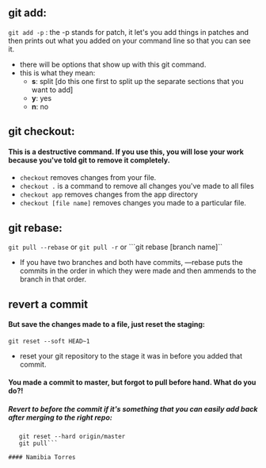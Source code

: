 ## git add:

```git add -p``` : the -p stands for patch, it let's you add things in patches and then prints out what you added on your command line so that you can see it.

* there will be options that show up with this git command.
* this is what they mean:
  * **s**: split [do this one first to split up the separate sections that you want to add]
  * **y**: yes
  * **n**: no

## git checkout:

#### This is a destructive command. If you use this, you will lose your work because you've told git to remove it completely.

* ```checkout``` removes changes from your file.
* ```checkout .``` is a command to remove all changes you've made to all files
* ```checkout app``` removes changes from the app directory
* ```checkout [file name]``` removes changes you made to a particular file.



## git rebase:

```git pull --rebase```  or ```git pull -r```  or ```git rebase [branch name]``

* If you have two branches and both have commits, —rebase puts the commits in the order in which they were made and then ammends to the branch in that order.


## revert a commit

#### But save the changes made to a file, just reset the staging:

```git reset --soft HEAD~1```

* reset your git repository to the stage it was in before you added that commit.

#### You made a commit to master, but forgot to pull before hand. What do you do?!
##### Revert to before the commit if it's something that you can easily add back after merging to the right repo:

```git fetch origin
   git reset --hard origin/master
   git pull```

#### Namibia Torres
